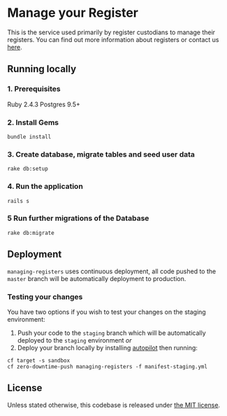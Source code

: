 # Manage your Register

This is the service used primarily by register custodians to manage their registers. You can find out more information about registers or contact us [here](https://registers.cloudapps.digital/).

## Running locally

### 1. Prerequisites
Ruby 2.4.3
Postgres 9.5+

### 2. Install Gems
`bundle install`

### 3. Create database, migrate tables and seed user data
`rake db:setup`

### 4. Run the application
`rails s`

### 5 Run further migrations of the Database
`rake db:migrate`

## Deployment
`managing-registers` uses continuous deployment, all code pushed to the `master` branch will be automatically deployment to production.
### Testing your changes
You have two options if you wish to test your changes on the staging environment:
1. Push your code to the `staging` branch which will be automatically deployed to the `staging` environment *or*
1. Deploy your branch locally by installing [autopilot](https://github.com/contraband/autopilot) then running: 
``` 
cf target -s sandbox
cf zero-downtime-push managing-registers -f manifest-staging.yml
```


## License

Unless stated otherwise, this codebase is released under [the MIT
license](./LICENSE).
